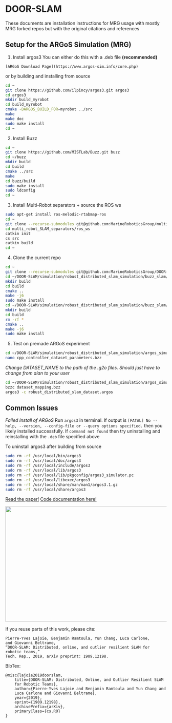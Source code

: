 # DOOR-SLAM

These documents are installation instructions for MRG usage with mostly MRG forked repos but with the original citations and references

## Setup for the ARGoS Simulation (MRG)

1) Install argos3
You can either do this with a .deb file **(recommended)**
```
[ARGoS Download Page](https://www.argos-sim.info/core.php)
```

or by building and installing from source
``` bash
cd ~
git clone https://github.com/ilpincy/argos3.git argos3
cd argos3
mkdir build_myrobot
cd build_myrobot
cmake -DARGOS_BUILD_FOR=myrobot ../src
make
make doc
sudo make install
cd ~
```
2) Install Buzz
``` bash
cd ~
git clone https://github.com/MISTLab/Buzz.git buzz
cd ~/buzz
mkdir build
cd build
cmake ../src
make
cd buzz/build
sudo make install
sudo ldconfig
cd ~
```
3) Install Multi-Robot separators + source the ROS ws
``` bash
sudo apt-get install ros-melodic-rtabmap-ros
cd ~
git clone --recurse-submodules git@github.com:MarineRoboticsGroup/multi_robot_SLAM_separators.git
cd multi_robot_SLAM_separators/ros_ws
catkin init
cs src
catkin build
cd ~
```
4) Clone the current repo
``` bash
cd ~
git clone --recurse-submodules git@github.com:MarineRoboticsGroup/DOOR-SLAM.git
cd ~/DOOR-SLAM/simulation/robust_distributed_slam_simulation/buzz_slam/robust_distributed_mapper/cpp/
mkdir build 
cd build
cmake ..
make -j6
sudo make install
cd ~/DOOR-SLAM/simulation/robust_distributed_slam_simulation/buzz_slam/src
mkdir build 
cd build
rm -rf *
cmake ..
make -j6
sudo make install
```
5) Test on premade ARGoS experiment
``` bash
cd ~/DOOR-SLAM/simulation/robust_distributed_slam_simulation/argos_simulation/config/simulation_dataset
nano cpp_controller_dataset_parameters.bzz
```
*Change DATASET_NAME to the path of the .g2o files. Should just have to change <user> from alan to your user*
``` bash
cd ~/DOOR-SLAM/simulation/robust_distributed_slam_simulation/argos_simulation/
bzzc dataset_mapping.bzz
argos3 -c robust_distributed_slam_dataset.argos
```


## Common Issues
*Failed Install of ARGoS*
Run `argos3` in terminal. If output is `[FATAL] No --help, --version, --config-file or --query options specified.` then you likely installed successfully. If `command not found` then try uninstalling and reinstalling with the `.deb` file specified above

To uninstall argos3 after building from source
``` bash
sudo rm -rf /usr/local/bin/argos3
sudo rm -rf /usr/local/doc/argos3
sudo rm -rf /usr/local/include/argos3
sudo rm -rf /usr/local/lib/argos3
sudo rm -rf /usr/local/lib/pkgconfig/argos3_simulator.pc
sudo rm -rf /usr/local/libexec/argos3
sudo rm -rf /usr/local/share/man/man1/argos3.1.gz
sudo rm -rf /usr/local/share/argos3
```

[Read the paper!](https://arxiv.org/abs/1909.12198)
[Code documentation here!](https://mistlab.ca/DOOR-SLAM/)

[<img src="docs/doorslam.png" width="640" height="360" />](http://www.youtube.com/watch?v=h0bqURQlZGA "DOOR-SLAM: Distributed, Online, and Outlier Resilient SLAM for Robotic Teams")

If you reuse parts of this work, please cite:
```
Pierre-Yves Lajoie, Benjamin Ramtoula, Yun Chang, Luca Carlone, 
and Giovanni Beltrame,
“DOOR-SLAM: Distributed, online, and outlier resilient SLAM for robotic teams,” 
Tech. Rep., 2019, arXiv preprint: 1909.12198.
```
BibTex:
```
@misc{lajoie2019doorslam,
    title={DOOR-SLAM: Distributed, Online, and Outlier Resilient SLAM 
    for Robotic Teams},
    author={Pierre-Yves Lajoie and Benjamin Ramtoula and Yun Chang and 
    Luca Carlone and Giovanni Beltrame},
    year={2019},
    eprint={1909.12198},
    archivePrefix={arXiv},
    primaryClass={cs.RO}
}
```

